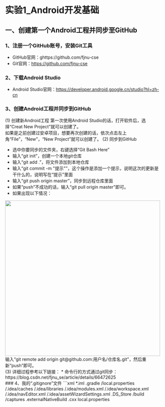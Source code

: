 # 实验1_Android开发基础
## 一、创建第一个Android工程并同步至GitHub
### 1、注册一个GitHub账号，安装Git工具
* GitHub官网：ghttps://github.com/fjnu-cse
* Git官网：https://github.com/fjnu-cse
### 2、下载Android Studio
* Android Studio官网：https://developer.android.google.cn/studio?hl=zh-cn
### 3、创建Android工程并同步到GitHub
(1) 创建新Android工程
第一次使用Android Studio的话，打开软件后，选择“Creat New Project”就可以创建了。<br/>
如果是之前创建过安卓项目，想要再次创建的话，依次点击左上角“File”，“New”，“New Project”就可以创建了。
(2) 同步到GitHub
* 选中你要同步的文件夹，右键选择“Git Bash Here”
* 输入“git init”，创建一个本地git仓库
* 输入“git add .”，将文件添加到本地仓库
* 输入“git commit -m "提示"”，这个操作是添加一个提示，说明这次的更新是干什么的，说明写在“提示”里面
* 输入“git push origin master”，同步到远程仓库里面
* 如果“push”不成功的话，输入“git pull origin master”即可。
* 如果出现以下情况：
<img src="https://z3.ax1x.com/2021/10/25/5hhkp4.png" width=500>
输入“git remote add origin git@github.com:用户名/仓库名.git”，然后重新“push”即可。<br/>
(3) 详细过程参考以下链接：
* 命令行的方式通过git同步：https://blog.csdn.net/fjnu_se/article/details/66472625 <br/>
### 4、我的“.gitignore”文件
```xml
*.iml
.gradle
/local.properties
/.idea/caches
/.idea/libraries
/.idea/modules.xml
/.idea/workspace.xml
/.idea/navEditor.xml
/.idea/assetWizardSettings.xml
.DS_Store
/build
/captures
.externalNativeBuild
.cxx
local.properties
